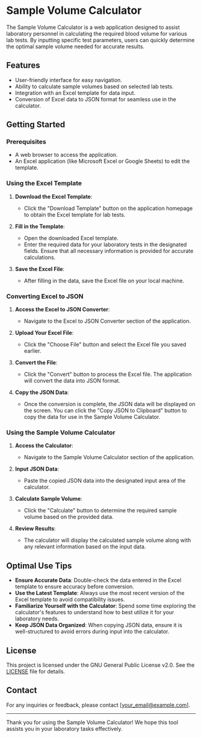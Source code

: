 # Sample Volume Calculator

The Sample Volume Calculator is a web application designed to assist laboratory personnel in calculating the required blood volume for various lab tests. By inputting specific test parameters, users can quickly determine the optimal sample volume needed for accurate results.

## Features

- User-friendly interface for easy navigation.
- Ability to calculate sample volumes based on selected lab tests.
- Integration with an Excel template for data input.
- Conversion of Excel data to JSON format for seamless use in the calculator.

## Getting Started

### Prerequisites

- A web browser to access the application.
- An Excel application (like Microsoft Excel or Google Sheets) to edit the template.

### Using the Excel Template

1. **Download the Excel Template**:
   - Click the "Download Template" button on the application homepage to obtain the Excel template for lab tests.

2. **Fill in the Template**:
   - Open the downloaded Excel template.
   - Enter the required data for your laboratory tests in the designated fields. Ensure that all necessary information is provided for accurate calculations.

3. **Save the Excel File**:
   - After filling in the data, save the Excel file on your local machine.

### Converting Excel to JSON

1. **Access the Excel to JSON Converter**:
   - Navigate to the Excel to JSON Converter section of the application.

2. **Upload Your Excel File**:
   - Click the "Choose File" button and select the Excel file you saved earlier.

3. **Convert the File**:
   - Click the "Convert" button to process the Excel file. The application will convert the data into JSON format.

4. **Copy the JSON Data**:
   - Once the conversion is complete, the JSON data will be displayed on the screen. You can click the "Copy JSON to Clipboard" button to copy the data for use in the Sample Volume Calculator.

### Using the Sample Volume Calculator

1. **Access the Calculator**:
   - Navigate to the Sample Volume Calculator section of the application.

2. **Input JSON Data**:
   - Paste the copied JSON data into the designated input area of the calculator.

3. **Calculate Sample Volume**:
   - Click the "Calculate" button to determine the required sample volume based on the provided data.

4. **Review Results**:
   - The calculator will display the calculated sample volume along with any relevant information based on the input data.

## Optimal Use Tips

- **Ensure Accurate Data**: Double-check the data entered in the Excel template to ensure accuracy before conversion.
- **Use the Latest Template**: Always use the most recent version of the Excel template to avoid compatibility issues.
- **Familiarize Yourself with the Calculator**: Spend some time exploring the calculator's features to understand how to best utilize it for your laboratory needs.
- **Keep JSON Data Organized**: When copying JSON data, ensure it is well-structured to avoid errors during input into the calculator.

## License

This project is licensed under the GNU General Public License v2.0. See the [LICENSE](LICENSE) file for details.

## Contact

For any inquiries or feedback, please contact [your_email@example.com].

---

Thank you for using the Sample Volume Calculator! We hope this tool assists you in your laboratory tasks effectively.